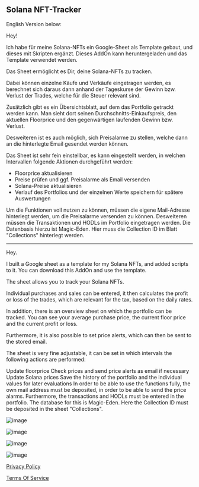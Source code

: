 ## Solana NFT-Tracker


English Version below:

Hey! 

Ich habe für meine Solana-NFTs ein Google-Sheet als Template gebaut, und dieses mit Skripten ergänzt.
Dieses AddOn kann heruntergeladen und das Template verwendet werden.

Das Sheet ermöglicht es Dir, deine Solana-NFTs zu tracken.

Dabei können einzelne Käufe und Verkäufe eingetragen werden, es berechnet sich daraus dann anhand der Tageskurse der Gewinn bzw. Verlust der Trades, welche für die Steuer relevant sind.

Zusätzlich gibt es ein Übersichtsblatt, auf dem das Portfolio getrackt werden kann. Man sieht dort seinen Durchschnitts-Einkaufspreis, den aktuellen Floorprice und den gegenwärtigen laufenden Gewinn bzw. Verlust. 

Desweiteren ist es auch möglich, sich Preisalarme zu stellen, welche dann an die hinterlegte Email gesendet werden können.

Das Sheet ist sehr fein einstellbar, es kann eingestellt werden, in welchen Intervallen folgende Aktionen durchgeführt werden:
- Floorprice aktualisieren
- Preise prüfen und ggf. Preisalarme als Email versenden
- Solana-Preise aktualisieren
- Verlauf des Portfolios und der einzelnen Werte speichern für spätere Auswertungen

Um die Funktionen voll nutzen zu können, müssen die eigene Mail-Adresse hinterlegt werden, um die Preisalarme versenden zu können. Desweiteren müssen die Transaktionen und HODLs im Portfolio eingetragen werden.
Die Datenbasis hierzu ist Magic-Eden. Hier muss die Collection ID im Blatt "Collections" hinterlegt werden.


**************************


Hey.

I built a Google sheet as a template for my Solana NFTs, and added scripts to it. You can download this AddOn and use the template.

The sheet allows you to track your Solana NFTs.

Individual purchases and sales can be entered, it then calculates the profit or loss of the trades, which are relevant for the tax, based on the daily rates.

In addition, there is an overview sheet on which the portfolio can be tracked. You can see your average purchase price, the current floor price and the current profit or loss.

Furthermore, it is also possible to set price alerts, which can then be sent to the stored email.

The sheet is very fine adjustable, it can be set in which intervals the following actions are performed:

Update floorprice
Check prices and send price alerts as email if necessary
Update Solana prices
Save the history of the portfolio and the individual values for later evaluations
In order to be able to use the functions fully, the own mail address must be deposited, in order to be able to send the price alarms. Furthermore, the transactions and HODLs must be entered in the portfolio. The database for this is Magic-Eden. Here the Collection ID must be deposited in the sheet "Collections".



![image](https://user-images.githubusercontent.com/105373021/168068497-3f305252-17ba-4c7f-b14b-39476e8f751e.png)

![image](https://user-images.githubusercontent.com/105373021/168068598-15397369-20c4-4df4-8d55-c0d0d380c072.png)

![image](https://user-images.githubusercontent.com/105373021/168068771-3a1faf91-ca9e-40f0-a100-c957dd9def3e.png)

![image](https://user-images.githubusercontent.com/105373021/168068845-7feff1ea-b57b-4aec-8f9f-15617b99e14d.png)



[Privacy Policy](/privacy_policy.md)

[Terms Of Service](/terms_of_service.md)



